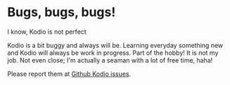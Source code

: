 # Bugs, bugs, bugs!

I know, Kodio is not perfect

Kodio is a bit buggy and always will be. Learning everyday something new and Kodio will always be work in progress. Part of the hobby! It is not my job. Not even close; I'm actually a seaman with a lot of free time, haha!

Please report them at [Github Kodio issues](https://github.com/Desbeers/Kodio/issues).

